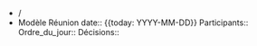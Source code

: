 - /
- Modèle Réunion
  date:: {{today: YYYY-MM-DD}}
  Participants::
  Ordre_du_jour::
  Décisions::